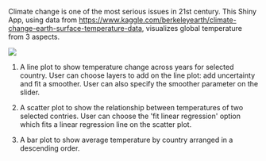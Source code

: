 Climate change is one of the most serious issues in 21st century. This Shiny App, using data from 
https://www.kaggle.com/berkeleyearth/climate-change-earth-surface-temperature-data, visualizes 
global temperature from 3 aspects.

![](../figs/fig1.png)

1. A line plot to show temperature change across years for selected country. User can choose layers to add on the line plot:
add uncertainty and fit a smoother. User can also specify the smoother parameter on the slider.

2. A scatter plot to show the relationship between temperatures of two selected contries. User can choose the 
'fit linear regression' option which fits a linear regression line on the scatter plot.

3. A bar plot to show average temperature by country arranged in a descending order.
